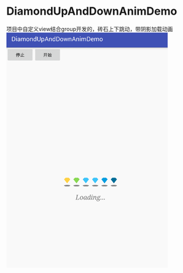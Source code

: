 # DiamondUpAndDownAnimDemo
项目中自定义view结合group开发的，砖石上下跳动，带阴影加载动画
![image](https://github.com/twopai/DiamondUpAndDownAnimDemo/blob/master/screenshots/diamodupanddown.gif)
